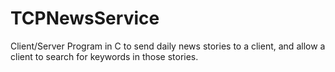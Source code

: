 # TCPNewsService
Client/Server Program in C to send daily news stories to a client, and allow a client to search for keywords in those stories.
